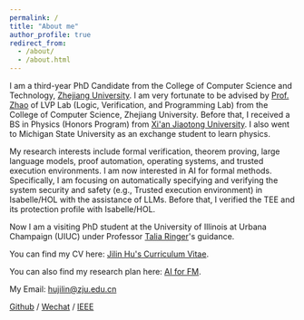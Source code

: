 ```yaml
---
permalink: /
title: "About me"
author_profile: true
redirect_from: 
  - /about/
  - /about.html
---
```


I am a third-year PhD Candidate from the College of Computer Science and Technology, [Zhejiang University](https://www.zju.edu.cn/). I am very fortunate to be advised by [Prof. Zhao](https://lvpgroup.github.io/) of LVP Lab (Logic, Verification, and Programming Lab) from the College of Computer Science, Zhejiang University. Before that, I received a BS in Physics (Honors Program) from [Xi'an Jiaotong University](https://www.xjtu.edu.cn/). I also went to Michigan State University as an exchange student to learn physics.

My research interests include formal verification, theorem proving, large language models, proof automation, operating systems, and trusted execution environments. I am now interested in AI for formal methods. Specifically, I am focusing on automatically specifying and verifying the system security and safety (e.g., Trusted execution environment) in Isabelle/HOL with the assistance of LLMs. Before that, I verified the TEE and its protection profile with Isabelle/HOL.   

Now I am a visiting PhD student at the University of Illinois at Urbana Champaign (UIUC) under Professor [Talia Ringer](https://dependenttyp.es/)'s guidance.

You can find my CV here: [Jilin Hu's Curriculum Vitae](../assets/CV.pdf). 

You can also find my research plan here: [AI for FM](../assets/Plan.pdf).

My Email: hujilin@zju.edu.cn 

[Github](https://github.com/JilinHu) / [Wechat](../images/wechat.jpg) / [IEEE](https://ieeexplore.ieee.org/author/37089998729)
